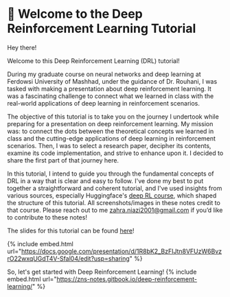 # 👋 Welcome to the Deep Reinforcement Learning Tutorial

Hey there!

Welcome to this Deep Reinforcement Learning (DRL) tutorial!

During my graduate course on neural networks and deep learning at Ferdowsi University of Mashhad, under the guidance of Dr. Rouhani, I was tasked with making a presentation about deep reinforcement learning. It was a fascinating challenge to connect what we learned in class with the real-world applications of deep learning in reinforcement scenarios.

The objective of this tutorial is to take you on the journey I undertook while preparing for a presentation on deep reinforcement learning. My mission was: to connect the dots between the theoretical concepts we learned in class and the cutting-edge applications of deep learning in reinforcement scenarios. Then, I was to select a research paper, decipher its contents, examine its code implementation, and strive to enhance upon it. I decided to share the first part of that journey here.

In this tutorial, I intend to guide you through the fundamental concepts of DRL in a way that is clear and easy to follow. I've done my best to put together a straightforward and coherent tutorial, and I've used insights from various sources, especially Huggingface's [deep RL course](https://simoninithomas.github.io/deep-rl-course/), which shaped the structure of this tutorial. All screenshots/images in these notes credit to that course. Please reach out to me [zahra.niazi2001@gmail.com](mailto:zahra.niazi2001@gmail.com) if you’d like to contribute to these notes!

The slides for this tutorial can be found [here](https://docs.google.com/presentation/d/1R8bK2\_BzFIJtn8VFUzW6BvzrO22wxqUGdT4V-Sfal04/edit?usp=drive\_link)!

{% include embed.html url="https://docs.google.com/presentation/d/1R8bK2_BzFIJtn8VFUzW6BvzrO22wxqUGdT4V-Sfal04/edit?usp=sharing" %}

So, let's get started with Deep Reinforcement Learning!
{% include embed.html url="https://zns-notes.gitbook.io/deep-reinforcement-learning/" %}

<!-- 
# Table of contents

* [👋 Welcome to the Deep Reinforcement Learning Tutorial](README.md)

## The Reinforcement Learning Framework

* [The Big Picture](deep-rl-tutorial/the-reinforcement-learning-framework/the-big-picture/README.md)
  * [RL Process](deep-rl-tutorial/the-reinforcement-learning-framework/the-big-picture/rl-process.md)
  * [The reward hypothesis](deep-rl-tutorial/the-reinforcement-learning-framework/the-big-picture/the-reward-hypothesis.md)
* [State/Observation Space](deep-rl-tutorial/the-reinforcement-learning-framework/state-observation-space.md)
* [Action Space](deep-rl-tutorial/the-reinforcement-learning-framework/action-space.md)
* [Rewards and discounting](deep-rl-tutorial/the-reinforcement-learning-framework/rewards-and-discounting.md)
* [Types of Tasks](deep-rl-tutorial/the-reinforcement-learning-framework/types-of-tasks.md)
* [The Exploration/Exploitation tradeoff](deep-rl-tutorial/the-reinforcement-learning-framework/the-exploration-exploitation-tradeoff.md)

## Two main approaches for solving RL problems

* [Policy-Based Methods](deep-rl-tutorial/two-main-approaches-for-solving-rl-problems/policy-based-methods.md)
* [Value-Based Methods](deep-rl-tutorial/two-main-approaches-for-solving-rl-problems/value-based-methods.md)

## Value-Based Functions

* [State Value Function](deep-rl-tutorial/value-based-functions/state-value-function.md)
* [Action Value Function](deep-rl-tutorial/value-based-functions/action-value-function.md)
* [The Bellman Equation](deep-rl-tutorial/value-based-functions/the-bellman-equation.md)

## Value-Based Learning Strategies

* [Monte Carlo vs Temporal Difference Learning](deep-rl-tutorial/value-based-learning-strategies/monte-carlo-vs-temporal-difference-learning/README.md)
  * [Monte Carlo: learning at the end of the episode](deep-rl-tutorial/value-based-learning-strategies/monte-carlo-vs-temporal-difference-learning/monte-carlo-learning-at-the-end-of-the-episode.md)
  * [Temporal Difference Learning: learning at each step](deep-rl-tutorial/value-based-learning-strategies/monte-carlo-vs-temporal-difference-learning/temporal-difference-learning-learning-at-each-step.md)
  * [Summary](deep-rl-tutorial/value-based-learning-strategies/monte-carlo-vs-temporal-difference-learning/summary.md)
* [Off-policy vs On-policy](deep-rl-tutorial/value-based-learning-strategies/off-policy-vs-on-policy.md)
* [Q-Learning](deep-rl-tutorial/value-based-learning-strategies/q-learning/README.md)
  * [Introducing Q-Learning](deep-rl-tutorial/value-based-learning-strategies/q-learning/introducing-q-learning.md)
  * [The Q-Learning Algorithm](deep-rl-tutorial/value-based-learning-strategies/q-learning/the-q-learning-algorithm.md)

## Deep Q-Learning

* [From Q-Learning to Deep Q-Learning](deep-rl-tutorial/deep-q-learning/from-q-learning-to-deep-q-learning.md)
* [The Deep Q-Network (DQN)](deep-rl-tutorial/deep-q-learning/the-deep-q-network-dqn.md)
* [The Deep Q-Learning Algorithm](deep-rl-tutorial/deep-q-learning/the-deep-q-learning-algorithm/README.md)
  * [Experience Replay](deep-rl-tutorial/deep-q-learning/the-deep-q-learning-algorithm/experience-replay.md)
  * [Fixed Q-Target](deep-rl-tutorial/deep-q-learning/the-deep-q-learning-algorithm/fixed-q-target.md)
  * [Double DQN](deep-rl-tutorial/deep-q-learning/the-deep-q-learning-algorithm/double-dqn.md)

## Policy-Based Learning Strategies

* [Introducing Policy-Gradient Methods](deep-rl-tutorial/policy-based-learning-strategies/introducing-policy-gradient-methods.md)
* [The Advantages and Disadvantages of Policy-Gradient Methods](deep-rl-tutorial/policy-based-learning-strategies/the-advantages-and-disadvantages-of-policy-gradient-methods.md)
* [Policy-Gradient Methods](deep-rl-tutorial/policy-based-learning-strategies/policy-gradient-methods/README.md)
  * [The Policy-Gradient Theorem](deep-rl-tutorial/policy-based-learning-strategies/policy-gradient-methods/the-policy-gradient-theorem.md)
* [The Reinforce Algorithm](deep-rl-tutorial/policy-based-learning-strategies/the-reinforce-algorithm/README.md)
  * [The Problem of Variance in Reinforce](deep-rl-tutorial/policy-based-learning-strategies/the-reinforce-algorithm/the-problem-of-variance-in-reinforce.md)

## Actor-Critic Methods

* [Introducing Actor-Critic Methods](deep-rl-tutorial/actor-critic-methods/introducing-actor-critic-methods.md)
* [The Actor-Critic Process](deep-rl-tutorial/actor-critic-methods/the-actor-critic-process.md)
* [Adding Advantage in Actor-Critic (A2C)](deep-rl-tutorial/actor-critic-methods/adding-advantage-in-actor-critic-a2c.md)

## Offline Reinforcement Learning

* [Offline vs. Online Reinforcement Learning](deep-rl-tutorial/offline-reinforcement-learning/offline-vs.-online-reinforcement-learning.md)
* [What makes Offline Reinforcement Learning Difficult?](deep-rl-tutorial/offline-reinforcement-learning/what-makes-offline-reinforcement-learning-difficult) -->
